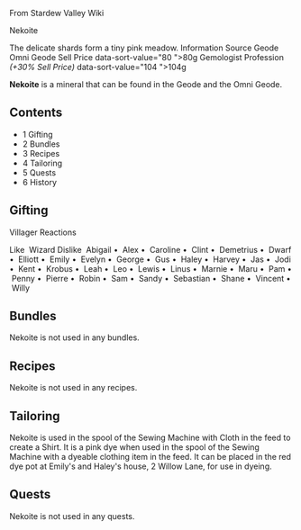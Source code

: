 From Stardew Valley Wiki

Nekoite

The delicate shards form a tiny pink meadow. Information Source Geode Omni Geode Sell Price data-sort-value="80 "&gt;80g Gemologist Profession *(+30% Sell Price)* data-sort-value="104 "&gt;104g

**Nekoite** is a mineral that can be found in the Geode and the Omni Geode.

## Contents

- 1 Gifting
- 2 Bundles
- 3 Recipes
- 4 Tailoring
- 5 Quests
- 6 History

## Gifting

Villager Reactions

Like  Wizard Dislike  Abigail •  Alex •  Caroline •  Clint •  Demetrius •  Dwarf •  Elliott •  Emily •  Evelyn •  George •  Gus •  Haley •  Harvey •  Jas •  Jodi •  Kent •  Krobus •  Leah •  Leo •  Lewis •  Linus •  Marnie •  Maru •  Pam •  Penny •  Pierre •  Robin •  Sam •  Sandy •  Sebastian •  Shane •  Vincent •  Willy

## Bundles

Nekoite is not used in any bundles.

## Recipes

Nekoite is not used in any recipes.

## Tailoring

Nekoite is used in the spool of the Sewing Machine with Cloth in the feed to create a Shirt. It is a pink dye when used in the spool of the Sewing Machine with a dyeable clothing item in the feed. It can be placed in the red dye pot at Emily's and Haley's house, 2 Willow Lane, for use in dyeing.

## Quests

Nekoite is not used in any quests.